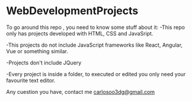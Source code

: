 # WebDevelopmentProjects
To go around this repo , you need to know some stuff about it:
-This repo only has projects developed with HTML, CSS and JavaSript.

-This projects do not include JavaScript frameworks like React, Angular, Vue or something similar.

-Projects don't include JQuery

-Every project is inside a folder, to executed or edited you only need your favourite text editor.

Any cuestion you have, contact me carlosoo3dg@gmail.com 


